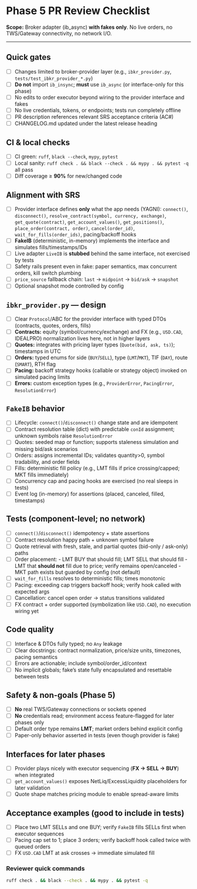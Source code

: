 # Phase 5 PR Review Checklist

**Scope:** Broker adapter (ib_async) **with fakes only**. No live orders, no TWS/Gateway connectivity, no network I/O.

---

## Quick gates
- [ ] Changes limited to broker-provider layer (e.g., `ibkr_provider.py`, `tests/test_ibkr_provider_*.py`)
- [ ] **Do not** import `ib_insync`; **must** use `ib_async` (or interface-only for this phase)
- [ ] No edits to order executor beyond wiring to the provider interface and fakes
- [ ] No live credentials, tokens, or endpoints; tests run completely offline
- [ ] PR description references relevant SRS acceptance criteria (AC#)
- [ ] CHANGELOG.md updated under the latest release heading

## CI & local checks
- [ ] CI green: `ruff`, `black --check`, `mypy`, `pytest`
- [ ] Local sanity: `ruff check . && black --check . && mypy . && pytest -q` all pass
- [ ] Diff coverage ≥ **90%** for new/changed code

## Alignment with SRS
- [ ] Provider interface defines **only** what the app needs (YAGNI):      `connect()`, `disconnect()`, `resolve_contract(symbol, currency, exchange)`, `get_quote(contract)`,      `get_account_values()`, `get_positions()`, `place_order(contract, order)`, `cancel(order_id)`,      `wait_for_fills(order_ids)`, pacing/backoff hooks
- [ ] **FakeIB** (deterministic, in-memory) implements the interface and simulates fills/timestamps/IDs
- [ ] Live adapter `LiveIB` is **stubbed** behind the same interface, not exercised by tests
- [ ] Safety rails present even in fake: paper semantics, max concurrent orders, kill switch plumbing
- [ ] `price_source` fallback chain: `last` → `midpoint` → `bid/ask` → `snapshot`
- [ ] Optional snapshot mode controlled by config

## `ibkr_provider.py` — design
- [ ] Clear `Protocol`/ABC for the provider interface with typed DTOs (contracts, quotes, orders, fills)
- [ ] **Contracts:** equity (symbol/currency/exchange) and FX (e.g., `USD.CAD`, IDEALPRO)      normalization lives here, not in higher layers
- [ ] **Quotes:** integrates with pricing layer types (`Quote(bid, ask, ts)`); timestamps in UTC
- [ ] **Orders:** typed enums for side (`BUY`/`SELL`), type (`LMT`/`MKT`), TIF (`DAY`), route (`SMART`), RTH flag
- [ ] **Pacing:** backoff strategy hooks (callable or strategy object) invoked on simulated pacing limits
- [ ] **Errors:** custom exception types (e.g., `ProviderError`, `PacingError`, `ResolutionError`)

## `FakeIB` behavior
- [ ] Lifecycle: `connect()`/`disconnect()` change state and are idempotent
- [ ] Contract resolution table (dict) with predictable `conId` assignment; unknown symbols raise `ResolutionError`
- [ ] Quotes: seeded map or function; supports staleness simulation and missing bid/ask scenarios
- [ ] Orders: assigns incremental IDs; validates quantity>0, symbol tradability, and order fields
- [ ] Fills: deterministic fill policy (e.g., LMT fills if price crossing/capped; MKT fills immediately)
- [ ] Concurrency cap and pacing hooks are exercised (no real sleeps in tests)
- [ ] Event log (in-memory) for assertions (placed, canceled, filled, timestamps)

## Tests (component-level; no network)
- [ ] `connect()`/`disconnect()` idempotency + state assertions
- [ ] Contract resolution happy path + unknown symbol failure
- [ ] Quote retrieval with fresh, stale, and partial quotes (bid-only / ask-only) paths
- [ ] Order placement:      - LMT BUY that should fill; LMT SELL that should fill      - LMT that **should not** fill due to price; verify remains open/canceled      - MKT path exists but guarded by config (not default)
- [ ] `wait_for_fills` resolves to deterministic fills; times monotonic
- [ ] Pacing: exceeding cap triggers backoff hook; verify hook called with expected args
- [ ] Cancellation: cancel open order → status transitions validated
- [ ] FX contract + order supported (symbolization like `USD.CAD`), no execution wiring yet

## Code quality
- [ ] Interface & DTOs fully typed; no `Any` leakage
- [ ] Clear docstrings: contract normalization, price/size units, timezones, pacing semantics
- [ ] Errors are actionable; include symbol/order_id/context
- [ ] No implicit globals; fake’s state fully encapsulated and resettable between tests

## Safety & non-goals (Phase 5)
- [ ] **No** real TWS/Gateway connections or sockets opened
- [ ] **No** credentials read; environment access feature-flagged for later phases only
- [ ] Default order type remains **LMT**; market orders behind explicit config
- [ ] Paper-only behavior asserted in tests (even though provider is fake)

## Interfaces for later phases
- [ ] Provider plays nicely with executor sequencing (**FX → SELL → BUY**) when integrated
- [ ] `get_account_values()` exposes NetLiq/ExcessLiquidity placeholders for later validation
- [ ] Quote shape matches pricing module to enable spread-aware limits

## Acceptance examples (good to include in tests)
- [ ] Place two LMT SELLs and one BUY; verify `FakeIB` fills SELLs first when executor sequences
- [ ] Pacing cap set to 1; place 3 orders; verify backoff hook called twice with queued orders
- [ ] FX `USD.CAD` LMT at ask crosses → immediate simulated fill

### Reviewer quick commands
```bash
ruff check . && black --check . && mypy . && pytest -q
```
